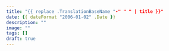 ```yaml
---
title: "{{ replace .TranslationBaseName "-" " " | title }}"
date: {{ dateFormat "2006-01-02" .Date }}
description: ""
image: ""
tags: []
draft: true
---
```

